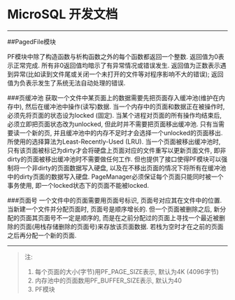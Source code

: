
# MicroSQL 开发文档

----------------------------

##PagedFile模块

PF模块中除了构造函数与析构函数之外的每个函数都返回一个整数. 返回值为0表示正常完成. 所有非0返回值均暗示了有异常情况或错误发生. 返回值为正数表示遇到异常(比如读到文件尾或关闭一个未打开的文件等对程序影响不大的错误); 返回值为负表示发生了系统无法自动处理的错误.

###页缓冲池
获取一个文件中某页面上的数据需要先把页面存入缓冲池(维护在内存中), 然后在缓冲池中操作(读写)数据. 当一个内存中的页面和数据正在被操作时, 必须先将页面的状态设为locked (固定). 当某个进程对页面的所有操作均结束后, 必须立即把页面状态改为unlocked, 但此时并不需要把页面移出缓冲池. 
只有当需要读一个新的页, 并且缓冲池中的内存不足时才会选择一个unlocked的页面移出. 所使用的选择算法为Least-Recently-Used (LRU). 当一个页面被移出缓冲池时, 只有该页面被标记为dirty才会将硬盘上页面对应的文件重写以更新页面文件, 即非dirty的页面被移出缓冲池时不需要做任何工作. 但也提供了接口使得PF模块可以强制将一个非dirty的页面数据写入硬盘, 以及在不移出页面的情况下将所有在缓冲池中的dirty页面的数据写入硬盘.
PageManager必须保证每个页面只能同时被一个事务使用, 即一个locked状态下的页面不能被locked. 

###页面号
一个文件中的页面需要用页面号标识, 页面号对应其在文件中的位置. 当新建一个文件并分配页面时, 页面号是顺序增长的. 但一个页面被删除之后, 新分配的页面其页面号不一定是顺序的, 而是在之前分配过的页面上寻找一个最近被删除的页面(用栈存储删除的页面号)来存放该页面数据. 若栈为空时才在之前的页面之后再分配一个新的页面. 

------------------------

> 注:
> 1. 每个页面的大小(字节)用PF_PAGE_SIZE表示, 默认为4K (4096字节)
> 2. 内存池中的页面数用PF_BUFFER_SIZE表示, 默认为40
> 3. PF模块



